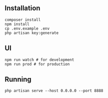 ## Installation

```
composer install
npm install
cp .env.example .env
php artisan key:generate
```

## UI
```
npm run watch # for development
npm run prod # for production
```

## Running
```
php artisan serve --host 0.0.0.0 --port 8888
```
